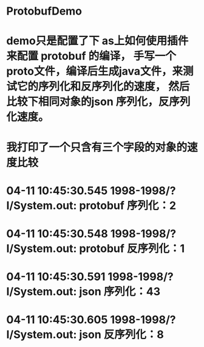 # ProtobufDemo


# demo只是配置了下 as上如何使用插件来配置 protobuf 的编译， 手写一个proto文件，编译后生成java文件，来测试它的序列化和反序列化的速度， 然后比较下相同对象的json 序列化，反序列化速度。

# 我打印了一个只含有三个字段的对象的速度比较

#  04-11 10:45:30.545 1998-1998/? I/System.out: protobuf 序列化：2
#  04-11 10:45:30.548 1998-1998/? I/System.out: protobuf 反序列化：1
#  04-11 10:45:30.591 1998-1998/? I/System.out: json 序列化：43
#  04-11 10:45:30.605 1998-1998/? I/System.out: json 反序列化：8
